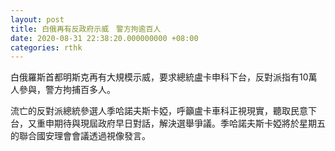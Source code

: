 ```yaml
---
layout: post
title: 白俄再有反政府示威　警方拘逾百人
date: 2020-08-31 22:38:20.000000000 +08:00
categories: rthk
---
```


白俄羅斯首都明斯克再有大規模示威，要求總統盧卡申科下台，反對派指有10萬人參與，警方拘捕百多人。

流亡的反對派總統參選人季哈諾夫斯卡婭，呼籲盧卡車科正視現實，聽取民意下台，又重申期待與現屆政府早日對話，解決選舉爭議。季哈諾夫斯卡婭將於星期五的聯合國安理會會議透過視像發言。
